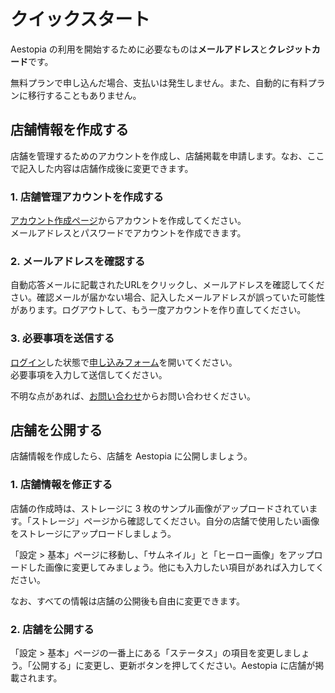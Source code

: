 # クイックスタート

Aestopia の利用を開始するために必要なものは**メールアドレス**と**クレジットカード**です。

無料プランで申し込んだ場合、支払いは発生しません。また、自動的に有料プランに移行することもありません。

## 店舗情報を作成する

店舗を管理するためのアカウントを作成し、店舗掲載を申請します。なお、ここで記入した内容は店舗作成後に変更できます。

### 1. 店舗管理アカウントを作成する

[アカウント作成ページ](http://business.aestopia.net/signup)からアカウントを作成してください。  
メールアドレスとパスワードでアカウントを作成できます。

### 2. メールアドレスを確認する

自動応答メールに記載されたURLをクリックし、メールアドレスを確認してください。確認メールが届かない場合、記入したメールアドレスが誤っていた可能性があります。ログアウトして、もう一度アカウントを作り直してください。

### 3. 必要事項を送信する

[ログイン](http://business.aestopia.net/login)した状態で[申し込みフォーム](http://business.aestopia.net/application-form)を開いてください。  
必要事項を入力して送信してください。

不明な点があれば、[お問い合わせ](http://business.aestopia.net/contact)からお問い合わせください。

## 店舗を公開する

店舗情報を作成したら、店舗を Aestopia に公開しましょう。

### 1. 店舗情報を修正する

店舗の作成時は、ストレージに 3 枚のサンプル画像がアップロードされています。「ストレージ」ページから確認してください。自分の店舗で使用したい画像をストレージにアップロードしましょう。

「設定 > 基本」ページに移動し、「サムネイル」と「ヒーロー画像」をアップロードした画像に変更してみましょう。他にも入力したい項目があれば入力してください。

なお、すべての情報は店舗の公開後も自由に変更できます。

### 2. 店舗を公開する

「設定 > 基本」ページの一番上にある「ステータス」の項目を変更しましょう。「公開する」に変更し、更新ボタンを押してください。Aestopia に店舗が掲載されます。
